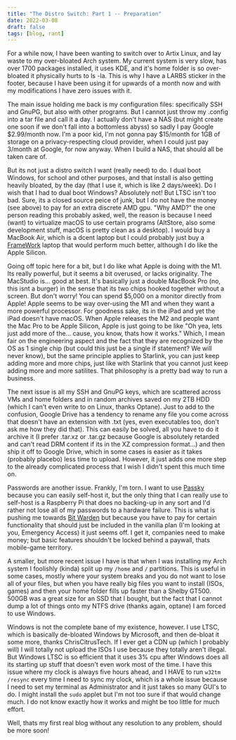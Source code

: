```yaml
---
title: "The Distro Switch: Part 1 -- Preparation"
date: 2022-03-08
draft: false
tags: [blog, rant]
---
```


For a while now, I have been wanting to switch over to Artix Linux, and lay
waste to my over-bloated Arch system. My current system is very slow, has over
1700 packages installed, it uses KDE, and it's home folder is so over-bloated it
physically hurts to ls -la. This is why I have a LARBS sticker in the footer,
because I have been using it for upwards of a month now and with my
modifications I have zero issues with it.

The main issue holding me back is my configuration files: specifically SSH and
GnuPG, but also with other programs. But I cannot just throw my .config into a
tar file and call it a day. I actually don't have a NAS (but might create one
soon if we don't fall into a bottomless abyss) so sadly I pay Google $2.99/month
now. I'm a poor kid, I'm not gonna pay $15/month for 1GB of storage on a
privacy-respecting cloud provider, when I could just pay 3/month at Google, for
now anyway. When I build a NAS, that should all be taken care of.

But its not just a distro switch I want (really need) to do. I dual boot
Windows, for school and other purposes, and that install is also getting heavily
bloated, by the day (that I use it, which is like 2 days/week). Do I wish that
I had to dual boot Windows? Absolutely not! But LTSC isn't too bad. Sure, its
a closed source peice of junk, but I do not have the money (see above) to pay
for an extra discrete AMD gpu. "Why AMD?" the one person reading this probably
asked, well, the reason is because I need (want) to virtualize macOS to use certain
programs (AltStore, also some development stuff, macOS is pretty clean as a
desktop). I would buy a MacBook Air, which is a dcent laptop but I could probably
just buy a [FrameWork](https://frame.work) laptop that would perform much better,
although I do like the Apple Silicon.

Going off topic here for a bit, but I do like what Apple is doing with the M1. Its
really powerful, but it seems a bit overused, or lacks originality. The MacStudio
is... good at best. It's basically just a double MacBook Pro (no, this isnt a
burger) in the sense that its two chips hooked together without a screen.
But don't worry! You can spend $5,000 on a monitor directly from Apple!
Apple seems to be way over-using the M1 and when they want a more powerful
processor. For goodness sake, its in the iPad and yet the iPad doesn't have macOS.
When Apple releases the M2 and people want the Mac Pro to be Apple Silicon,
Apple is just going to be like "Oh yea, lets just add more of the... cause, you
know, thats how it works." Which, I mean fair on the engineering aspect and the
fact that they are recognized by the OS as 1 single chip (but could this just
be a single if statement? We will never know), but the same principle applies
to Starlink, you can just keep adding more and more chips, just like with
Starlink that you cannot just keep adding more and more satilites. That
philosophy is a pretty bad way to run a business.

The next issue is all my SSH and GnuPG keys, which are scattered across VMs and
home folders and in random archives saved on my 2TB HDD (which I can't even
write to on Linux, thanks Optane). Just to add to the confusion, Google Drive
has a tendency to rename any file you come across that doesn't have an extension
with .txt (yes, even executables too, don't ask me how they did that). This can
easily be solved, all you have to do it archive it (I prefer .tar.xz or .tar.gz
because Google is absolutely retarded and can't read DRM content if its in the
XZ compression format...) and then ship it off to Google Drive, which in some
cases is easier as it takes (probably placebo) less time to upload. However, it
just adds one more step to the already complicated process that I wish I didn't
spent this much time on.

Passwords are another issue. Frankly, I'm torn. I want to use
[Passky](https://github.com/Rabbit-Company/Passky-Server) because you can easily
self-host it, but the only thing that I can really use to self-host is a
Raspberry Pi that does no backing-up in any sort and I'd rather not lose all of
my passwords to a hardware failure. This is what is pushing me towards
[Bit Warden](https://bitwarden.com) but because you have to pay for certain
functionality that should just be included in the vanilla plan (I'm looking at
you, Emergency Access) it just seems off. I get it, companies need to make
money; but basic features shouldn't be locked behind a paywall, thats
mobile-game territory.

A smaller, but more recent issue I have is that when I was installing my Arch
system I foolishly (kinda) split up my `/home` and `/` partitions. This is
useful in some cases, mostly where your system breaks and you do not want to
lose all of your files, but when you have really big files you want to install
(ISOs, games) and then your home folder fills up faster than a Shelby GT500.
500GB was a great size for an SSD that I bought, but the fact that I cannot dump
a lot of things onto my NTFS drive (thanks again, optane) I am forced to use
Windows.

Windows is not the complete bane of my existence, however. I use LTSC, which is
basically de-bloated Windows by Microsoft, and then de-bloat it some more,
thanks ChrisCitrusTech.  If I ever get a CDN up (which I probably will) I will
totally not upload the ISOs I use because they totally aren't illegal. But
Windows LTSC is so efficient that it uses 3% cpu after Windows does all its
starting up stuff that doesn't even work most of the time. I have this issue
where my clock is always five hours ahead, and I HAVE to run `w32tm /resync`
every time I need to sync my clock, which is a whole issue because I need to set
my terminal as Administrator and it just takes so many GUI's to do. I might
install the `sudo` applet but I'm not too sure if that would change much. I do
not know exactly how it works and might be too little for much effort.

Well, thats my first real blog without any resolution to any problem, should be
more soon!
